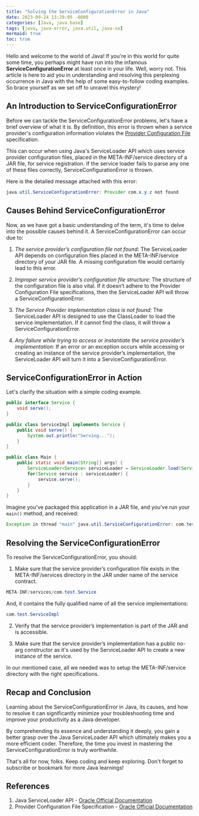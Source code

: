 ```yaml
---
title: "Solving the ServiceConfigurationError in Java"
date: 2023-09-24 13:29:05 -0000
categories: [Java, java.base]
tags: [java, java-error, java.util, java-se]
mermaid: true
toc: true
---
```



Hello and welcome to the world of Java! If you're in this world for quite some time, you perhaps might have run into the infamous **ServiceConfigurationError** at least once in your life. Well, worry not. This article is here to aid you in understanding and resolving this perplexing occurrence in Java with the help of some easy-to-follow coding examples. So brace yourself as we set off to unravel this mystery!

## An Introduction to ServiceConfigurationError

Before we can tackle the ServiceConfigurationError problems, let's have a brief overview of what it is. By definition, this error is thrown when a service provider's configuration information violates the [Provider Configuration File](https://docs.oracle.com/javase/8/docs/technotes/guides/jar/jar.html#Provider_Configuration_File) specification.

This can occur when using Java's ServiceLoader API which uses service provider configuration files, placed in the META-INF/service directory of a JAR file, for service registration. If the service loader fails to parse any one of these files correctly, ServiceConfigurationError is thrown.

Here is the detailed message attached with this error:

```java
java.util.ServiceConfigurationError: Provider com.x.y.z not found
```

## Causes Behind ServiceConfigurationError

Now, as we have got a basic understanding of the term, it's time to delve into the possible causes behind it. A ServiceConfigurationError can occur due to:

1. *The service provider’s configuration file not found:* The ServiceLoader API depends on configuration files placed in the META-INF/service directory of your JAR file. A missing configuration file would certainly lead to this error.

2. *Improper service provider’s configuration file structure:* The structure of the configuration file is also vital. If it doesn’t adhere to the Provider Configuration File specifications, then the ServiceLoader API will throw a ServiceConfigurationError.

3. *The Service Provider implementation class is not found:* The ServiceLoader API is designed to use the ClassLoader to load the service implementation. If it cannot find the class, it will throw a ServiceConfigurationError.

4. *Any failure while trying to access or instantiate the service provider’s implementation:* If an error or an exception occurs while accessing or creating an instance of the service provider’s implementation, the ServiceLoader API will turn it into a ServiceConfigurationError.

## ServiceConfigurationError in Action

Let's clarify the situation with a simple coding example.

```java
public interface Service {
    void serve();
}

public class ServiceImpl implements Service {
    public void serve() {
        System.out.println("Serving...");
    }
}

public class Main {
    public static void main(String[] args) {
        ServiceLoader<Service> serviceLoader = ServiceLoader.load(Service.class);
        for(Service service : serviceLoader) {
            service.serve();
        }
    }
}
```

Imagine you've packaged this application in a JAR file, and you've run your `main()` method, and received:

```java
Exception in thread "main" java.util.ServiceConfigurationError: com.test.Service: Provider com.test.ServiceImpl not found
```

## Resolving the ServiceConfigurationError

To resolve the ServiceConfigurationError, you should:

1. Make sure that the service provider’s configuration file exists in the META-INF/services directory in the JAR under name of the service contract.

```java
META-INF/services/com.test.Service
```

And, it contains the fully qualified name of all the service implementations:

```java
com.test.ServiceImpl
```

2. Verify that the service provider’s implementation is part of the JAR and is accessible.

3. Make sure that the service provider’s implementation has a public no-arg constructor as it's used by the ServiceLoader API to create a new instance of the service.

In our mentioned case, all we needed was to setup the META-INF/service directory with the right specifications.

## Recap and Conclusion

Learning about the ServiceConfigurationError in Java, its causes, and how to resolve it can significantly minimize your troubleshooting time and improve your productivity as a Java developer.

By comprehending its essence and understanding it deeply, you gain a better grasp over the Java ServiceLoader API which ultimately makes you a more efficient coder. Therefore, the time you invest in mastering the ServiceConfigurationError is truly worthwhile.

That's all for now, folks. Keep coding and keep exploring. Don't forget to subscribe or bookmark for more Java learnings!

## References
1. Java ServiceLoader API - [Oracle Official Documentation](https://docs.oracle.com/javase/8/docs/api/java/util/ServiceLoader.html)
2. Provider Configuration File Specification - [Oracle Official Documentation](https://docs.oracle.com/javase/8/docs/technotes/guides/jar/jar.html#Provider_Configuration_File)
